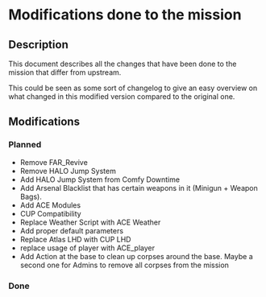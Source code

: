 # Modifications done to the mission

## Description
This document describes all the changes that have been done to the mission that differ from upstream.

This could be seen as some sort of changelog to give an easy overview on what changed in this modified version compared to the original one.

## Modifications

### Planned
* Remove FAR_Revive
* Remove HALO Jump System
* Add HALO Jump System from Comfy Downtime
* Add Arsenal Blacklist that has certain weapons in it (Minigun + Weapon Bags).
* Add ACE Modules
* CUP Compatibility
* Replace Weather Script with ACE Weather
* Add proper default parameters
* Replace Atlas LHD with CUP LHD
* replace usage of player with ACE_player
* Add Action at the base to clean up corpses around the base. Maybe a second one for Admins to remove all corpses from the mission

### Done